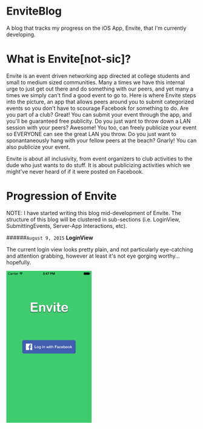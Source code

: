 # EnviteBlog
A blog that tracks my progress on the iOS App, Envite, that I'm currently developing.

# What is Envite[not-sic]?
Envite is an event driven networking app directed at college students and small to medium sized communities. Many a times we have this internal urge to just get out there and do something with our peers, and yet many a times we simply can't find a good event to go to. Here is where Envite steps into the picture, an app that allows peers around you to submit categorized events so you don't have to scourage Facebook for something to do. Are you part of a club? Great! You can submit your event through the app, and you'll be guaranteed free publicity. Do you just want to throw down a LAN session with your peers? Awesome! You too, can freely publicize your event so EVERYONE can see the great LAN you throw. Do you just want to sponantaneously hang with your fellow peers at the beach? Gnarly! You can also publicize your event.

Envite is about all inclusivity, from event organizers to club activities to the dude who just wants to do stuff. It is about publicizing activities which we might've never heard of if it were posted on Facebook.

# Progression of Envite

NOTE: I have started writing this blog mid-development of Envite. The structure of this blog will be clustered in sub-sections (i.e. LoginView, SubmittingEvents, Server-App Interactions, etc).

######`August 9, 2015`
  **LoginView**
  
 The current login view looks pretty plain, and not particularly eye-catching and attention grabbing, however at least it's      not eye gorging worthy... hopefully.
 
 <img src="https://github.com/Altaes/EnviteBlog/blob/master/LoginScreen-8-09-15.png" height="400px" align="middle" />
